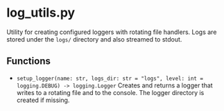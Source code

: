# log_utils.py

Utility for creating configured loggers with rotating file handlers. Logs are
stored under the `logs/` directory and also streamed to stdout.

## Functions
- `setup_logger(name: str, logs_dir: str = "logs", level: int = logging.DEBUG) -> logging.Logger`
  Creates and returns a logger that writes to a rotating file and to the
  console. The logger directory is created if missing.
